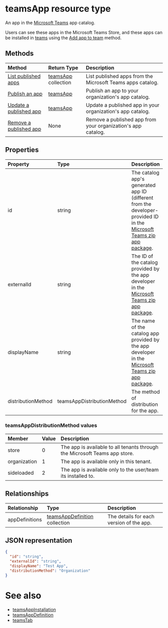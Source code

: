 # teamsApp resource type



An app in the [Microsoft Teams](teams_api_overview.md) app catalog.

Users can see these apps in the Microsoft Teams Store, and these apps can be installed in [teams](team.md) using the [Add app to team](../api/teamsappinstallation_add.md) method.

## Methods

| Method       | Return Type  |Description|
|:---------------|:--------|:----------|
|[List published apps](../api/teamsapp_list.md) | [teamsApp](teamsApp.md) collection | List published apps from the Microsoft Teams apps catalog.|
|[Publish an app](../api/teamsapp_publish.md) | [teamsApp](teamsApp.md) | Publish an app to your organization's app catalog.|
|[Update a published app](../api/teamsapp_update.md) | [teamsApp](teamsApp.md) | Update a published app in your organization's app catalog.|
|[Remove a published app](../api/teamsapp_delete.md) | None | Remove a published app from your organization's app catalog.|

## Properties

| Property            | Type     | Description |
|:------------------- |:-------- |:----------- |
| id                  | string   | The catalog app's generated app ID (different from the developer-provided ID in the [Microsoft Teams zip app package](https://docs.microsoft.com/en-us/microsoftteams/platform/concepts/apps/apps-package). |
| externalId          | string   | The ID of the catalog provided by the app developer in the [Microsoft Teams zip app package](https://docs.microsoft.com/en-us/microsoftteams/platform/concepts/apps/apps-package). |
| displayName                | string   | The name of the catalog app provided by the app developer in the [Microsoft Teams zip app package](https://docs.microsoft.com/en-us/microsoftteams/platform/concepts/apps/apps-package). |
| distributionMethod  | teamsAppDistributionMethod     | The method of distribution for the app. |

### teamsAppDistributionMethod values

|Member|Value|Description|
|:---|:---|:---|
|store|0| The app is available to all tenants through the Microsoft Teams app store.|
|organization|1|The app is available only in this tenant.|
|sideloaded|2|The app is available only to the user/team its installed to.|

## Relationships

| Relationship | Type	| Description |
|:---------------|:--------|:----------|
|appDefinitions|[teamsAppDefinition](teamsappdefinition.md) collection| The details for each version of the app. |

## JSON representation

<!-- {
  "blockType": "resource",
  "@odata.type": "microsoft.graph.teamsApp",
  "baseType": "microsoft.graph.entity"
}-->

```json
{
  "id": "string",
  "externalId": "string",
  "displayName": "Test App",
  "distributionMethod": "Organization"
}
```

# See also

- [teamsAppInstallation](teamsappinstallation.md)
- [teamsAppDefinition](teamsappdefinition.md)
- [teamsTab](../resources/teamstab.md)

<!-- uuid: 8fcb5dbc-d5aa-4681-8e31-b001d5168d79
2015-10-25 14:57:30 UTC -->
<!-- {
  "type": "#page.annotation",
  "description": "teamsApp resource",
  "keywords": "",
  "section": "documentation",
  "tocPath": ""
}-->

